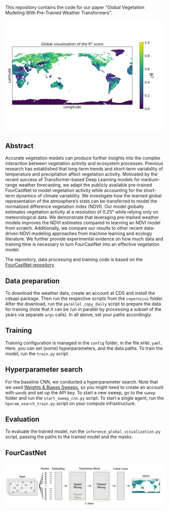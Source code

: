 This repository contains the code for our paper "Global Vegetation Modeling With Pre-Trained Weather Transformers".

<img src="assets/R2_avg.svg">

## Abstract
Accurate vegetation models can produce further insights into the complex interaction between vegetation activity and ecosystem processes. 
Previous research has established that long-term trends and short-term variability of temperature and precipitation affect vegetation activity.
Motivated by the recent success of Transformer-based Deep Learning models for medium-range weather forecasting, we adapt the publicly available pre-trained FourCastNet to model vegetation activity while accounting for the short-term dynamics of climate variability. 
We investigate how the learned global representation of the atmosphere’s state can be transferred to model the normalized difference vegetation index (NDVI).
Our model globally estimates vegetation activity at a resolution of 0.25° while relying only on meteorological data.
We demonstrate that leveraging pre-trained weather models improves the NDVI estimates compared to learning an NDVI model from scratch.
Additionally, we compare our results to other recent data-driven NDVI modeling approaches from machine learning and ecology literature.
We further provide experimental evidence on how much data and training time is necessary to turn FourCastNet into an effective vegetation model. 

The repository, data processing and training code is based on the [FourCastNet repository](https://github.com/NVlabs/FourCastNet/tree/master).

## Data preparation
To download the weather data, create an account at CDS and install the cdsapi package. 
Then run the respective scripts from the `copernicus` folder.
After the download, run the `parallel_copy_daily` script to prepare the data for training (note that it can be run in parallel by processing a subset of the years via separate `args` calls).
In all above, set your paths accordingly.

## Training
Training configuration is managed in the `config` folder, in the file `AFNO.yaml`.
Here, you can set (some) hyperparameters, and the data paths.
To train the model, run the `train.py` script.

## Hyperparameter search
For the baseline CNN, we conducted a hyperparameter search.
Note that we used [Weights & Biases Sweeps](https://docs.wandb.ai/guides/sweeps), so you might need to create an account with `wandb` and set up the API key.
To start a new sweep, go to the `sweep` folder and run the `start_sweep_cnn.py` script.
To start a single agent, run the `hparam_search_train.py` script on your compute infrastructure.

## Evaluation
To evaluate the trained model, run the `inference_global_visualization.py` script, passing the paths to the trained model and the masks.


## FourCastNet
<img src="assets/fcn.png">